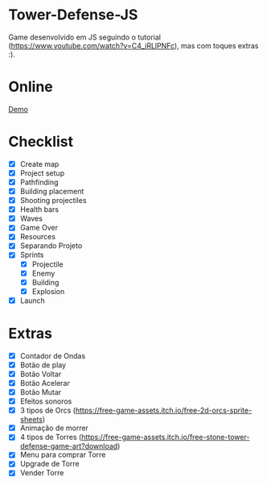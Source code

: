 # Tower-Defense-JS
Game desenvolvido em JS seguindo o tutorial (https://www.youtube.com/watch?v=C4_iRLlPNFc), mas com toques extras :).

# Online
[Demo](https://hovelacque.github.io/Tower-Defense-JS/)

# Checklist
- [X] Create map
- [X] Project setup
- [X] Pathfinding
- [X] Building placement
- [X] Shooting  projectiles
- [X] Health bars
- [X] Waves
- [X] Game Over
- [X] Resources
- [X] Separando Projeto
- [X] Sprints
    - [X] Projectile
    - [X] Enemy
    - [X] Building
    - [X] Explosion
- [X] Launch

# Extras
- [X] Contador de Ondas
- [X] Botão de play
- [X] Botão Voltar
- [X] Botão Acelerar
- [X] Botão Mutar
- [X] Efeitos sonoros
- [X] 3 tipos de Orcs (https://free-game-assets.itch.io/free-2d-orcs-sprite-sheets)
- [X] Animação de morrer
- [X] 4 tipos de Torres (https://free-game-assets.itch.io/free-stone-tower-defense-game-art?download)
- [X] Menu para comprar Torre
- [X] Upgrade de Torre
- [X] Vender Torre
